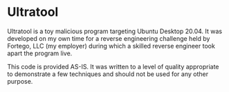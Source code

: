 # Ultratool

Ultratool is a toy malicious program targeting Ubuntu Desktop 20.04. It was developed on my own time for a reverse engineering challenge held by Fortego, LLC (my employer)
during which a skilled reverse engineer took apart the program live.

This code is provided AS-IS. It was written to a level of quality appropriate to demonstrate a few techniques and should not be used for any other purpose.
